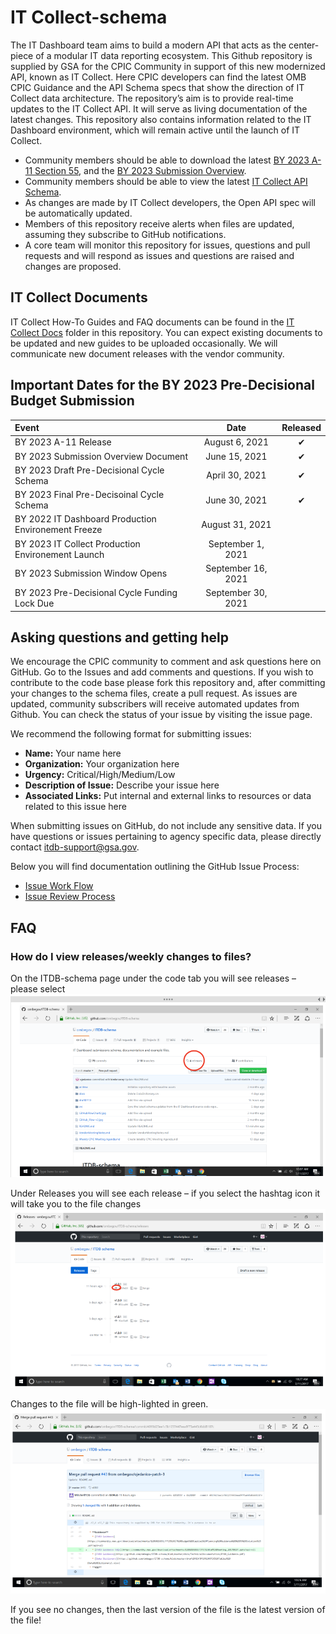 # IT Collect-schema
The IT Dashboard team aims to build a modern API that acts as the center-piece of a modular IT data reporting ecosystem. This Github repository is supplied by GSA for the CPIC Community in support of this new modernized API, known as IT Collect. Here CPIC developers can find the latest OMB CPIC Guidance and the API Schema specs that show the direction of IT Collect data architecture. The repository’s aim is to provide real-time updates to the IT Collect API. It will serve as living documentation of the latest changes. This repository also contains information related to the IT Dashboard environment, which will remain active until the launch of IT Collect. 
 
 * Community members should be able to download the latest [BY 2023 A-11 Section 55](https://www.whitehouse.gov/wp-content/uploads/2018/06/s55.pdf), and the [BY 2023 Submission Overview](https://itdashboard.gov/drupal/sites/itdb/files/BY_2023_IT_Collect_Submission%20_Overview.pdf).
 * Community members should be able to view the latest [IT Collect API Schema](https://gsa.github.io/ITDB-schema/).
 * As changes are made by IT Collect developers, the Open API spec will be automatically updated.
 * Members of this repository receive alerts when files are updated, assuming they subscribe to GitHub notifications.
 * A core team will monitor this repository for issues, questions and pull requests and will respond as issues and questions are raised and changes are proposed.

## IT Collect Documents
IT Collect How-To Guides and FAQ documents can be found in the [IT Collect Docs](https://github.com/GSA/ITDB-schema/tree/master/IT%20Collect%20Docs) folder in this repository. You can expect existing documents to be updated and new guides to be uploaded occasionally. We will communicate new document releases with the vendor community.

## Important Dates for the BY 2023 Pre-Decisional Budget Submission 

|  Event  |  Date | Released |
|:-------------|:-------------:|:---:|
|  BY 2023 A-11 Release |  August 6, 2021 | &#x2714; |
|  BY 2023 Submission Overview Document | June 15, 2021 | &#x2714;|
|  BY 2023 Draft Pre-Decisional Cycle Schema | April 30, 2021 | &#x2714;|
|  BY 2023 Final Pre-Decisoinal Cycle Schema | June 30, 2021 | &#x2714; |
|  BY 2022 IT Dashboard Production Environement Freeze |  August 31, 2021 | |
|  BY 2023 IT Collect Production Environement Launch |  September 1, 2021 | |
|  BY 2023 Submission Window Opens |  September 16, 2021 | |
|  BY 2023 Pre-Decisional Cycle Funding Lock Due |  September 30, 2021 | |

  
## Asking questions and getting help

We encourage the CPIC community to comment and ask questions here on GitHub. 
Go to the Issues  and add comments and questions. If you wish to contribute to the code base please fork this repository and, after committing your changes to the schema files, create a pull request. As issues are updated, community subscribers will receive automated updates from Github. You can check the status of your issue by visiting the issue page.

We recommend the following format for submitting issues:

  * **Name:** Your name here
  * **Organization:** Your organization here
  * **Urgency:** Critical/High/Medium/Low
  * **Description of Issue:** Describe your issue here
  * **Associated Links:** Put internal and external links to resources or data related to this issue here

When submitting issues on GitHub, do not include any sensitive data. If you have questions or issues pertaining to agency specific data, please directly contact [itdb-support@gsa.gov](mailto:itdb-support@gsa.gov). 

Below you will find documentation outlining the GitHub Issue Process:
  * [Issue Work Flow](https://github.com/ombegov/ITDB-schema/blob/master/GitHubFlowChart2.jpg)
  * [Issue Review Process](https://github.com/ombegov/ITDB-schema/blob/master/GitHub_Flow-v2.jpg)

## FAQ
### How do I view releases/weekly changes to files?

On the ITDB-schema page under the code tab you will see releases – please select
![screenshot a](/docs/help/Capture1.PNG?raw=true "On the ITDB-schema page under the code tab you will see releases – please select")


Under Releases you will see each release – if you select the hashtag icon it will take you to the file changes
![screenshot a](/docs/help/Capture2.PNG?raw=true "Under Releases you will see each release – if you select the hashtag icon it will take you to the file changes")

Changes to the file will be high-lighted in green. 
![screenshot a](/docs/help/Capture3.PNG?raw=true "Changes to the file will be high-lighted in green ")

If you see no changes, then the last version of the file is the latest version of the file!

<br>
 




